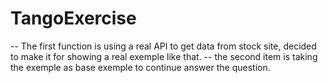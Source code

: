 # TangoExercise
 -- The first function is using a real API to get data from stock site, decided to make it for showing a real exemple like that.
 -- the second item is taking the exemple as base exemple to continue answer the question.
